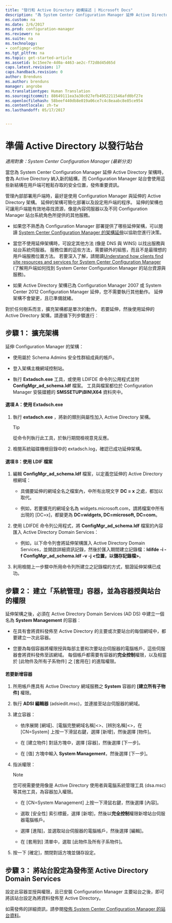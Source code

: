```yaml
---
title: "發行和 Active Directory 結構描述 | Microsoft Docs"
description: "為 System Center Configuration Manager 延伸 Active Directory 架構，簡化部署及設定用戶端的程序。"
ms.custom: na
ms.date: 2/6/2017
ms.prod: configuration-manager
ms.reviewer: na
ms.suite: na
ms.technology:
- configmgr-other
ms.tgt_pltfrm: na
ms.topic: get-started-article
ms.assetid: bc15ee7e-4d0a-4463-ae2c-f72d8d45d65d
caps.latest.revision: 17
caps.handback.revision: 0
author: Brenduns
ms.author: brenduns
manager: angrobe
ms.translationtype: Human Translation
ms.sourcegitcommit: 88649111ea3a38c027efb4952211546afd0bf27e
ms.openlocfilehash: 58beef440db8e019a06ce7c4c8eaabc8e85ce954
ms.contentlocale: zh-tw
ms.lasthandoff: 05/17/2017


---
```

# <a name="prepare-active-directory-for-site-publishing"></a>準備 Active Directory 以發行站台

*適用對象：System Center Configuration Manager (最新分支)*

當您為 System Center Configuration Manager 延伸 Active Directory 架構時，會為 Active Directory 納入新的結構，而 Configuration Manager 站台會使用這些新結構在用戶端可輕鬆存取的安全位置，發佈重要資訊。  

管理內部部署用戶端時，最好是使用 Configuration Manager 與延伸的 Active Directory 架構。 延伸的架構可簡化部署以及設定用戶端的程序。 延伸的架構也可讓用戶端能有效地尋找資源，像是內容伺服器以及不同 Configuration Manager 站台系統角色所提供的其他服務。  

-   如果您不熟悉為 Configuration Manager 部署提供了哪些延伸架構，可以閱讀 [System Center Configuration Manager 的架構延伸](../../../core/plan-design/network/schema-extensions.md)以協助您進行決策。  

-   當您不使用延伸架構時，可設定其他方法 (像是 DNS 與 WINS) 以找出服務與站台系統伺服器。 服務位置的這些方法，需要額外的組態，而且不是最理想的用戶端服務位置方法。 若要深入了解，請閱讀[Understand how clients find site resources and services for System Center Configuration Manager](../../../core/plan-design/hierarchy/understand-how-clients-find-site-resources-and-services.md) (了解用戶端如何找到 System Center Configuration Manager 的站台資源與服務)。  

-   如果 Active Directory 架構已為 Configuration Manager 2007 或 System Center 2012 Configuration Manager 延伸，您不需要執行其他動作。 延伸架構不會變更，且已準備就緒。  

對於任何樹系而言，擴充架構都是單次的動作。 若要延伸，然後使用延伸的 Active Directory 架構，請遵循下列步驟進行︰  

## <a name="step-1-extend-the-schema"></a>步驟 1： 擴充架構  
延伸 Configuration Manager 的架構：  

-   使用屬於 Schema Admins 安全性群組成員的帳戶。  

-   登入架構主機網域控制站。  

-   執行 **Extadsch.exe** 工具，或使用 LDIFDE 命令列公用程式並附 **ConfigMgr_ad_schema.ldf** 檔案。 工具與檔案都位於 Configuration Manager 安裝媒體的 **SMSSETUP\BIN\X64** 資料夾中。  

#### <a name="option-a-use-extadschexe"></a>選項 A：使用 Extadsch.exe  

1.  執行 **extadsch.exe** ，將新的類別與屬性加入 Active Directory 架構。  

    > [!TIP]  
    >  從命令列執行此工具，於執行期間檢視意見反應。  

2.  檢閱系統磁碟機根目錄中的 extadsch.log，確認已成功延伸架構。  

#### <a name="option-b-use-the-ldif-file"></a>選項 B：使用 LDIF 檔案  

1.  編輯 **ConfigMgr_ad_schema.ldf** 檔案，以定義您延伸的 Active Directory 根網域：  

    -   具備要延伸的網域全名之檔案內，中所有出現文字 **DC = x** 之處，都加以取代。  

    -   例如，若要擴充的網域全名為 widgets.microsoft.com，請將檔案中所有出現的 [DC=x]，都變更為 **DC=widgets, DC=microsoft, DC=com**。  

2.  使用 LDIFDE 命令列公用程式，將 **ConfigMgr_ad_schema.ldf** 檔案的內容匯入 Active Directory Domain Services：  

    -   例如，以下命令列會將延伸架構匯入 Active Directory Domain Services，並開啟詳細資訊記錄，然後於匯入期間建立記錄檔：**ldifde -i -f ConfigMgr_ad_schema.ldf -v -j &lt;位置，以儲存記錄檔\>**。  

3.  利用檢閱上一步驟中所用命令列所建立之記錄檔的方式，驗證延伸架構已成功。  

## <a name="step-2--create-the-system-management-container-and-grant-sites-permissions-to-the-container"></a>步驟 2：  建立「系統管理」容器，並為容器授與站台的權限  
 延伸架構之後，必須在 Active Directory Domain Services (AD DS) 中建立一個名為 **System Management** 的容器︰  

-   在具有會將資料發佈至 Active Directory 的主要或次要站台的每個網域中，都要建立一次此容器。  

-   您要為每個容器將權限授與每部主要和次要站台伺服器的電腦帳戶，這些伺服器會將資料發佈至該網域。 每個帳戶都需要有容器的**完全控制**權限，以及相當於 [此物件及所有子系物件] 之 [套用在] 的進階權限。  

#### <a name="to-add-the-container"></a>若要新增容器  

1.  所用帳戶應具有 Active Directory 網域服務之 **System** 容器的 **[建立所有子物件]** 權限。  

2.  執行 **ADSI 編輯器** (adsiedit.msc)，並連接至站台伺服器的網域。  

3.  建立容器：  

    -   依序展開 [網域]、[電腦完整網域名稱]&lt;\>、[辨別名稱]&lt;\>，在 [CN=System] 上按一下滑鼠右鍵，選擇 [新增]，然後選擇 [物件]。  

    -   在 [建立物件] 對話方塊中，選擇 [容器]，然後選擇 [下一步]。  

    -   在 [值] 方塊中輸入 **System Management**，然後選擇 [下一步]。  

4.  指派權限：  

    > [!NOTE]  
    >  您可視需要使用像是 Active Directory 使用者與電腦系統管理工具 (dsa.msc) 等其他工具，為容器加入權限。  

    -   在 [CN=System Management] 上按一下滑鼠右鍵，然後選擇 [內容]。  

    -   選取 [安全性] 索引標籤，選擇 [新增]，然後以**完全控制**權限新增站台伺服器電腦帳戶。  

    -   選擇 [進階]，並選取站台伺服器的電腦帳戶，然後選擇 [編輯]。  

    -   在 [套用到] 清單中，選取 [此物件及所有子系物件]。  

5.  按一下 [確定]，關閉對話方塊並儲存設定。  

## <a name="step-3-set-up-sites-to-publish-to-active-directory-domain-services"></a>步驟 3： 將站台設定為發佈至 Active Directory Domain Services  
 設定此容器並授與權限，且已安裝 Configuration Manager 主要站台之後，即可將該站台設定為將資料發佈至 Active Directory。  

 如需發佈的詳細資訊，請參閱[發佈 System Center Configuration Manager 的站台資料](../../../core/servers/deploy/configure/publish-site-data.md)。  

